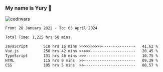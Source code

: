 ### My name is Yury 👋 
![codrwars](https://www.codewars.com/users/litury/badges/micro) 


<!--START_SECTION:waka-->

```txt
From: 28 January 2022 - To: 03 April 2024

Total Time: 1,225 hrs 58 mins

JavaScript       510 hrs 16 mins >>>>>>>>>>---------------   41.62 %
Vue.js           250 hrs 42 mins >>>>>--------------------   20.45 %
TypeScript       131 hrs 46 mins >>>----------------------   10.75 %
HTML             115 hrs 9 mins  >>-----------------------   09.39 %
CSS              105 hrs 5 mins  >>-----------------------   08.57 %
```

<!--END_SECTION:waka-->

